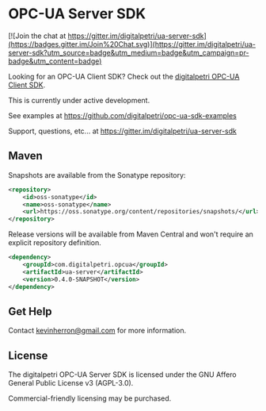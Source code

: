 # OPC-UA Server SDK

[![Join the chat at https://gitter.im/digitalpetri/ua-server-sdk](https://badges.gitter.im/Join%20Chat.svg)](https://gitter.im/digitalpetri/ua-server-sdk?utm_source=badge&utm_medium=badge&utm_campaign=pr-badge&utm_content=badge)

Looking for an OPC-UA Client SDK? Check out the [digitalpetri OPC-UA Client SDK](https://github.com/digitalpetri/ua-client-sdk).

This is currently under active development.

See examples at https://github.com/digitalpetri/opc-ua-sdk-examples

Support, questions, etc... at https://gitter.im/digitalpetri/ua-server-sdk

Maven
--------

Snapshots are available from the Sonatype repository:
```xml
<repository>
    <id>oss-sonatype</id>
    <name>oss-sonatype</name>
    <url>https://oss.sonatype.org/content/repositories/snapshots/</url>
</repository>
```

Release versions will be available from Maven Central and won't require an explicit repository definition.

```xml
<dependency>
    <groupId>com.digitalpetri.opcua</groupId>
    <artifactId>ua-server</artifactId>
    <version>0.4.0-SNAPSHOT</version>
</dependency>
```

Get Help
--------

Contact kevinherron@gmail.com for more information.


License
--------

The digitalpetri OPC-UA Server SDK is licensed under the GNU Affero General Public License v3 (AGPL-3.0).

Commercial-friendly licensing may be purchased.
